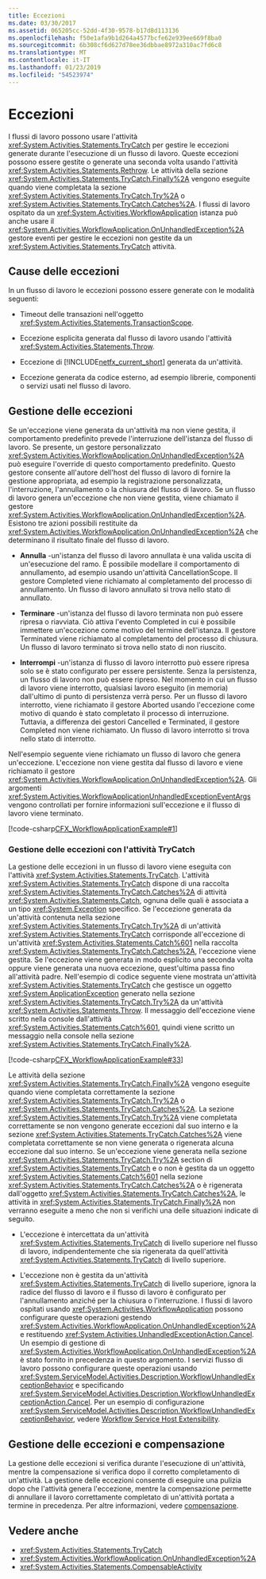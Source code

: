 ```yaml
---
title: Eccezioni
ms.date: 03/30/2017
ms.assetid: 065205cc-52dd-4f30-9578-b17d8d113136
ms.openlocfilehash: f50e1afa9b1d264a4577bcfe62e939ee669f8ba0
ms.sourcegitcommit: 6b308cf6d627d78ee36dbbae8972a310ac7fd6c8
ms.translationtype: MT
ms.contentlocale: it-IT
ms.lasthandoff: 01/23/2019
ms.locfileid: "54523974"
---
```

# <a name="exceptions"></a>Eccezioni
I flussi di lavoro possono usare l'attività <xref:System.Activities.Statements.TryCatch> per gestire le eccezioni generate durante l'esecuzione di un flusso di lavoro. Queste eccezioni possono essere gestite o generate una seconda volta usando l'attività <xref:System.Activities.Statements.Rethrow>. Le attività della sezione <xref:System.Activities.Statements.TryCatch.Finally%2A> vengono eseguite quando viene completata la sezione <xref:System.Activities.Statements.TryCatch.Try%2A> o <xref:System.Activities.Statements.TryCatch.Catches%2A>. I flussi di lavoro ospitato da un <xref:System.Activities.WorkflowApplication> istanza può anche usare il <xref:System.Activities.WorkflowApplication.OnUnhandledException%2A> gestore eventi per gestire le eccezioni non gestite da un <xref:System.Activities.Statements.TryCatch> attività.  
  
## <a name="causes-of-exceptions"></a>Cause delle eccezioni  
 In un flusso di lavoro le eccezioni possono essere generate con le modalità seguenti:  
  
-   Timeout delle transazioni nell'oggetto <xref:System.Activities.Statements.TransactionScope>.  
  
-   Eccezione esplicita generata dal flusso di lavoro usando l'attività <xref:System.Activities.Statements.Throw>.  
  
-   Eccezione di [!INCLUDE[netfx_current_short](../../../includes/netfx-current-short-md.md)] generata da un'attività.  
  
-   Eccezione generata da codice esterno, ad esempio librerie, componenti o servizi usati nel flusso di lavoro.  
  
## <a name="handling-exceptions"></a>Gestione delle eccezioni  
 Se un'eccezione viene generata da un'attività ma non viene gestita, il comportamento predefinito prevede l'interruzione dell'istanza del flusso di lavoro. Se presente, un gestore personalizzato <xref:System.Activities.WorkflowApplication.OnUnhandledException%2A> può eseguire l'override di questo comportamento predefinito. Questo gestore consente all'autore dell'host del flusso di lavoro di fornire la gestione appropriata, ad esempio la registrazione personalizzata, l'interruzione, l'annullamento o la chiusura del flusso di lavoro.  Se un flusso di lavoro genera un'eccezione che non viene gestita, viene chiamato il gestore <xref:System.Activities.WorkflowApplication.OnUnhandledException%2A>. Esistono tre azioni possibili restituite da <xref:System.Activities.WorkflowApplication.OnUnhandledException%2A> che determinano il risultato finale del flusso di lavoro.  
  
-   **Annulla** -un'istanza del flusso di lavoro annullata è una valida uscita di un'esecuzione del ramo. È possibile modellare il comportamento di annullamento, ad esempio usando un'attività CancellationScope. Il gestore Completed viene richiamato al completamento del processo di annullamento. Un flusso di lavoro annullato si trova nello stato di annullato.  
  
-   **Terminare** -un'istanza del flusso di lavoro terminata non può essere ripresa o riavviata.  Ciò attiva l'evento Completed in cui è possibile immettere un'eccezione come motivo del termine dell'istanza. Il gestore Terminated viene richiamato al completamento del processo di chiusura. Un flusso di lavoro terminato si trova nello stato di non riuscito.  
  
-   **Interrompi** -un'istanza di flusso di lavoro interrotto può essere ripresa solo se è stato configurato per essere persistente.  Senza la persistenza, un flusso di lavoro non può essere ripreso.  Nel momento in cui un flusso di lavoro viene interrotto, qualsiasi lavoro eseguito (in memoria) dall'ultimo di punto di persistenza verrà perso. Per un flusso di lavoro interrotto, viene richiamato il gestore Aborted usando l'eccezione come motivo di quando è stato completato il processo di interruzione. Tuttavia, a differenza dei gestori Cancelled e Terminated, il gestore Completed non viene richiamato. Un flusso di lavoro interrotto si trova nello stato di interrotto.  
  
 Nell'esempio seguente viene richiamato un flusso di lavoro che genera un'eccezione. L'eccezione non viene gestita dal flusso di lavoro e viene richiamato il gestore <xref:System.Activities.WorkflowApplication.OnUnhandledException%2A>. Gli argomenti <xref:System.Activities.WorkflowApplicationUnhandledExceptionEventArgs> vengono controllati per fornire informazioni sull'eccezione e il flusso di lavoro viene terminato.  
  
 [!code-csharp[CFX_WorkflowApplicationExample#1](../../../samples/snippets/csharp/VS_Snippets_CFX/cfx_workflowapplicationexample/cs/program.cs#1)]  
  
### <a name="handling-exceptions-with-the-trycatch-activity"></a>Gestione delle eccezioni con l'attività TryCatch  
 La gestione delle eccezioni in un flusso di lavoro viene eseguita con l'attività <xref:System.Activities.Statements.TryCatch>. L'attività <xref:System.Activities.Statements.TryCatch> dispone di una raccolta <xref:System.Activities.Statements.TryCatch.Catches%2A> di attività <xref:System.Activities.Statements.Catch>, ognuna delle quali è associata a un tipo <xref:System.Exception> specifico. Se l'eccezione generata da un'attività contenuta nella sezione <xref:System.Activities.Statements.TryCatch.Try%2A> di un'attività <xref:System.Activities.Statements.TryCatch> corrisponde all'eccezione di un'attività <xref:System.Activities.Statements.Catch%601> nella raccolta <xref:System.Activities.Statements.TryCatch.Catches%2A>, l'eccezione viene gestita. Se l'eccezione viene generata in modo esplicito una seconda volta oppure viene generata una nuova eccezione, quest'ultima passa fino all'attività padre. Nell'esempio di codice seguente viene mostrata un'attività <xref:System.Activities.Statements.TryCatch> che gestisce un oggetto <xref:System.ApplicationException> generato nella sezione <xref:System.Activities.Statements.TryCatch.Try%2A> da un'attività <xref:System.Activities.Statements.Throw>. Il messaggio dell'eccezione viene scritto nella console dall'attività <xref:System.Activities.Statements.Catch%601>, quindi viene scritto un messaggio nella console nella sezione <xref:System.Activities.Statements.TryCatch.Finally%2A>.  
  
 [!code-csharp[CFX_WorkflowApplicationExample#33](../../../samples/snippets/csharp/VS_Snippets_CFX/cfx_workflowapplicationexample/cs/program.cs#33)]  
  
 Le attività della sezione <xref:System.Activities.Statements.TryCatch.Finally%2A> vengono eseguite quando viene completata correttamente la sezione <xref:System.Activities.Statements.TryCatch.Try%2A> o <xref:System.Activities.Statements.TryCatch.Catches%2A>. La sezione <xref:System.Activities.Statements.TryCatch.Try%2A> viene completata correttamente se non vengono generate eccezioni dal suo interno e la sezione <xref:System.Activities.Statements.TryCatch.Catches%2A> viene completata correttamente se non viene generata o rigenerata alcuna eccezione dal suo interno. Se un'eccezione viene generata nella sezione <xref:System.Activities.Statements.TryCatch.Try%2A> section di <xref:System.Activities.Statements.TryCatch> e o non è gestita da un oggetto <xref:System.Activities.Statements.Catch%601> nella sezione <xref:System.Activities.Statements.TryCatch.Catches%2A> o è rigenerata dall'oggetto <xref:System.Activities.Statements.TryCatch.Catches%2A>, le attività in <xref:System.Activities.Statements.TryCatch.Finally%2A> non verranno eseguite a meno che non si verifichi una delle situazioni indicate di seguito.  
  
-   L'eccezione è intercettata da un'attività <xref:System.Activities.Statements.TryCatch> di livello superiore nel flusso di lavoro, indipendentemente che sia rigenerata da quell'attività <xref:System.Activities.Statements.TryCatch> di livello superiore.  
  
-   L'eccezione non è gestita da un'attività <xref:System.Activities.Statements.TryCatch> di livello superiore, ignora la radice del flusso di lavoro e il flusso di lavoro è configurato per l'annullamento anziché per la chiusura o l'interruzione. I flussi di lavoro ospitati usando <xref:System.Activities.WorkflowApplication> possono configurare queste operazioni gestendo <xref:System.Activities.WorkflowApplication.OnUnhandledException%2A> e restituendo <xref:System.Activities.UnhandledExceptionAction.Cancel>. Un esempio di gestione di <xref:System.Activities.WorkflowApplication.OnUnhandledException%2A> è stato fornito in precedenza in questo argomento. I servizi flusso di lavoro possono configurare queste operazioni usando <xref:System.ServiceModel.Activities.Description.WorkflowUnhandledExceptionBehavior> e specificando <xref:System.ServiceModel.Activities.Description.WorkflowUnhandledExceptionAction.Cancel>. Per un esempio di configurazione <xref:System.ServiceModel.Activities.Description.WorkflowUnhandledExceptionBehavior>, vedere [Workflow Service Host Extensibility](../../../docs/framework/wcf/feature-details/workflow-service-host-extensibility.md).  
  
## <a name="exception-handling-versus-compensation"></a>Gestione delle eccezioni e compensazione  
 La gestione delle eccezioni si verifica durante l'esecuzione di un'attività, mentre la compensazione si verifica dopo il corretto completamento di un'attività. La gestione delle eccezioni consente di eseguire una pulizia dopo che l'attività genera l'eccezione, mentre la compensazione permette di annullare il lavoro correttamente completato di un'attività portata a termine in precedenza. Per altre informazioni, vedere [compensazione](../../../docs/framework/windows-workflow-foundation/compensation.md).  
  
## <a name="see-also"></a>Vedere anche
- <xref:System.Activities.Statements.TryCatch>
- <xref:System.Activities.WorkflowApplication.OnUnhandledException%2A>
- <xref:System.Activities.Statements.CompensableActivity>
